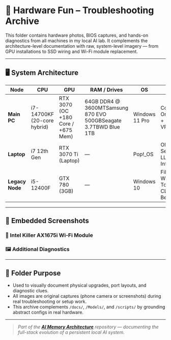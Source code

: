 # 🧰 Hardware Fun – Troubleshooting Archive

This folder contains hardware photos, BIOS captures, and hands-on diagnostics from all machines in my local AI lab. It complements the architecture-level documentation with raw, system-level imagery — from GPU installations to SSD wiring and Wi-Fi module replacement.

---

## 🖥️ System Architecture

| Node            | CPU                         | GPU                                | RAM / Drives                                                    | OS             | Role                                    |
| --------------- | --------------------------- | ---------------------------------- | --------------------------------------------------------------- | -------------- | --------------------------------------- |
| **Main PC**     | i7-14700KF (20-core hybrid) | RTX 3070 (OC +180 Core / +675 Mem) | 64GB DDR4 @ 3600MTSamsung 870 EVO 500GBSeagate 3.7TBWD Blue 1TB | Windows 11 Pro | Core Orchestrator + High-VRAM LLM       |
| **Laptop**      | i7 12th Gen                 | RTX 3070 Ti (Laptop)               | —                                                               | Pop!\_OS       | Ollama + Secondary LLM Inference        |
| **Legacy Node** | i5-12400F                   | GTX 780 (3GB)                      | —                                                               | Windows 10     | File Watcher, Tokenizer, CLI Benchmarks |

---

## 📸 Embedded Screenshots

### 🔧 Intel Killer AX1675i Wi-Fi Module

### 🖼️ Additional Diagnostics

---

## 📁 Folder Purpose

* Used to visually document physical upgrades, port layouts, and diagnostic clues.
* All images are original captures (phone camera or screenshots) during real troubleshooting or setup work.
* This archive complements `/docs/`, `/Models/`, and `/scripts/` by grounding abstract configs in real hardware.

---

> *Part of the ****[AI Memory Architecture](https://github.com/Mugiwara555343/ai-memory-architecture)**** repository — documenting the full-stack evolution of a persistent local AI system.*
